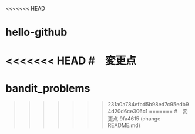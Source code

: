 <<<<<<< HEAD
# hello-github
<<<<<<< HEAD
#　変更点
=======
# bandit_problems
>>>>>>> 231a0a784efbd5b98ed7c95edb94d20d6ce306c1
=======
#　変更点
>>>>>>> 9fa4615 (change README.md)
